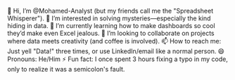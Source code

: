 👋 Hi, I’m @Mohamed-Analyst (but my friends call me the "Spreadsheet Whisperer").
👀 I’m interested in solving mysteries—especially the kind hiding in data.
🌱 I’m currently learning how to make dashboards so cool they’d make even Excel jealous.
💞️ I’m looking to collaborate on projects where data meets creativity (and coffee is involved).
📫 How to reach me: Just yell "Data!" three times, or use LinkedIn/email like a normal person.
😄 Pronouns: He/Him 
⚡ Fun fact: I once spent 3 hours fixing a typo in my code, only to realize it was a semicolon's fault.

<!---
Mohamed-Analyst/Mohamed-Analyst is a ✨ special ✨ repository because its `README.md` (this file) appears on your GitHub profile.
You can click the Preview link to take a look at your changes.
--->
